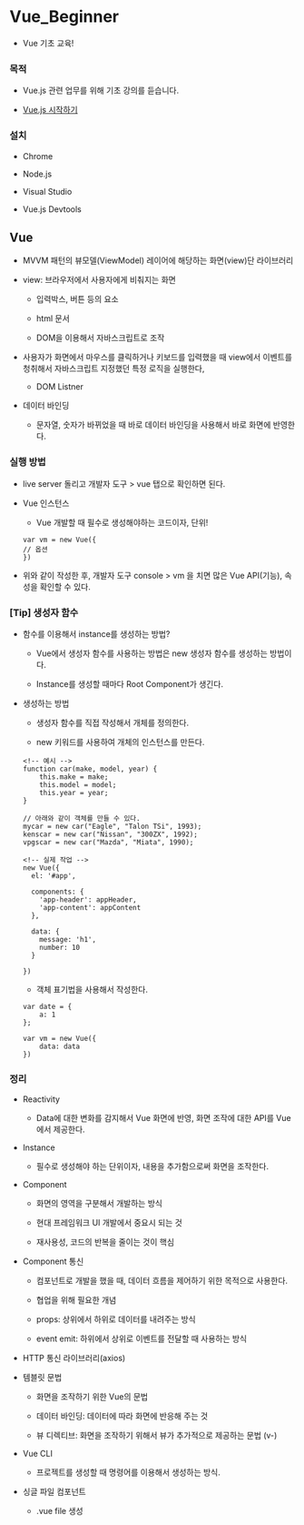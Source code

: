 
# Vue_Beginner

- Vue 기초 교육!

### 목적

- Vue.js 관련 업무를 위해 기초 강의를 듣습니다.

- [Vue.js 시작하기](https://www.inflearn.com/course/Age-of-Vuejs)

### 설치

- Chrome 

- Node.js

- Visual Studio

- Vue.js Devtools

## Vue

- MVVM 패턴의 뷰모델(ViewModel) 레이어에 해당하는 화면(view)단 라이브러리

- view: 브라우저에서 사용자에게 비춰지는 화면

    - 입력박스, 버튼 등의 요소 

    - html 문서

    - DOM을 이용해서 자바스크립트로 조작

- 사용자가 화면에서 마우스를 클릭하거나 키보드를 입력했을 때 view에서 이벤트를 청취해서 자바스크립트 지정했던 특정 로직을 실행한다,

    -  DOM Listner

- 데이터 바인딩

    - 문자열, 숫자가 바뀌었을 때 바로 데이터 바인딩을 사용해서 바로 화면에 반영한다.

### 실행 방법

- live server 돌리고 개발자 도구 > vue 탭으로 확인하면 된다.

- Vue 인스턴스

    - Vue 개발할 때 필수로 생성해야하는 코드이자, 단위!

    ```
    var vm = new Vue({
    // 옵션
    })
    ```

- 위와 같이 작성한 후, 개발자 도구 console > vm 을 치면 많은 Vue API(기능), 속성을 확인할 수 있다.

### [Tip] 생성자 함수

- 함수를 이용해서 instance를 생성하는 방법?
    
    - Vue에서 생성자 함수를 사용하는 방법은 new 생성자 함수를 생성하는 방법이다.

    - Instance를 생성할 때마다 Root Component가 생긴다.

- 생성하는 방법

  - 생성자 함수를 직접 작성해서 개체를 정의한다.

  - new 키워드를 사용하여 개체의 인스턴스를 만든다.

  ```
  <!-- 예시 -->
  function car(make, model, year) {
      this.make = make;
      this.model = model;
      this.year = year;
  }

  // 아래와 같이 객체를 만들 수 있다.
  mycar = new car("Eagle", "Talon TSi", 1993);
  kenscar = new car("Nissan", "300ZX", 1992);
  vpgscar = new car("Mazda", "Miata", 1990);

  <!-- 실제 작업 -->
  new Vue({
    el: '#app',
    
    components: {
      'app-header': appHeader,
      'app-content': appContent
    },

    data: {
      message: 'h1',
      number: 10
    }

  })
  ```

  - 객체 표기법을 사용해서 작성한다.

  ```
  var date = {
      a: 1
  };

  var vm = new Vue({
      data: data
  })
  ```

### 정리 

- Reactivity

  - Data에 대한 변화를 감지해서 Vue 화면에 반영, 화면 조작에 대한 API를 Vue에서 제공한다.

- Instance
  
  - 필수로 생성해야 하는 단위이자, 내용을 추가함으로써 화면을 조작한다.

- Component

  - 화면의 영역을 구분해서 개발하는 방식

  - 현대 프레임워크 UI 개발에서 중요시 되는 것

  - 재사용성, 코드의 반복을 줄이는 것이 핵심

- Component 통신

  - 컴포넌트로 개발을 했을 때, 데이터 흐름을 제어하기 위한 목적으로 사용한다.

  - 협업을 위해 필요한 개념

  - props: 상위에서 하위로 데이터를 내려주는 방식

  - event emit: 하위에서 상위로 이벤트를 전달할 때 사용하는 방식

- HTTP 통신 라이브러리(axios)

- 템블릿 문법

  - 화면을 조작하기 위한 Vue의 문법

  - 데이터 바인딩: 데이터에 따라 화면에 반응해 주는 것

  - 뷰 디렉티브: 화면을 조작하기 위해서 뷰가 추가적으로 제공하는 문법 (v-)

- Vue CLI

  - 프로젝트를 생성할 때 명령어를 이용해서 생성하는 방식.

- 싱글 파일 컴포넌트

  -  .vue file 생성 